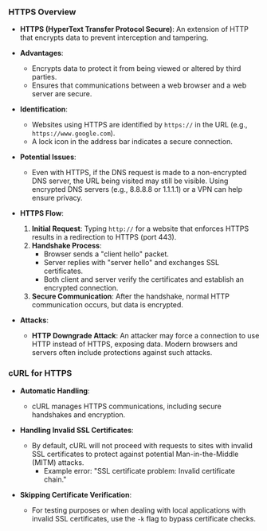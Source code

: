 ### HTTPS Overview

- **HTTPS (HyperText Transfer Protocol Secure)**: An extension of HTTP that encrypts data to prevent interception and tampering.
    
- **Advantages**:
    
    - Encrypts data to protect it from being viewed or altered by third parties.
    - Ensures that communications between a web browser and a web server are secure.
- **Identification**:
    
    - Websites using HTTPS are identified by `https://` in the URL (e.g., `https://www.google.com`).
    - A lock icon in the address bar indicates a secure connection.
- **Potential Issues**:
    
    - Even with HTTPS, if the DNS request is made to a non-encrypted DNS server, the URL being visited may still be visible. Using encrypted DNS servers (e.g., 8.8.8.8 or 1.1.1.1) or a VPN can help ensure privacy.
- **HTTPS Flow**:
    
    1. **Initial Request**: Typing `http://` for a website that enforces HTTPS results in a redirection to HTTPS (port 443).
    2. **Handshake Process**:
        - Browser sends a "client hello" packet.
        - Server replies with "server hello" and exchanges SSL certificates.
        - Both client and server verify the certificates and establish an encrypted connection.
    3. **Secure Communication**: After the handshake, normal HTTP communication occurs, but data is encrypted.
- **Attacks**:
    
    - **HTTP Downgrade Attack**: An attacker may force a connection to use HTTP instead of HTTPS, exposing data. Modern browsers and servers often include protections against such attacks.

### cURL for HTTPS

- **Automatic Handling**:
    
    - cURL manages HTTPS communications, including secure handshakes and encryption.
- **Handling Invalid SSL Certificates**:
    
    - By default, cURL will not proceed with requests to sites with invalid SSL certificates to protect against potential Man-in-the-Middle (MITM) attacks.
        - Example error: "SSL certificate problem: Invalid certificate chain."
- **Skipping Certificate Verification**:
    
    - For testing purposes or when dealing with local applications with invalid SSL certificates, use the `-k` flag to bypass certificate checks.
